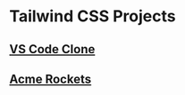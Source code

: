 # Tailwind CSS Projects

## [VS Code Clone](https://tony7vscode.netlify.app/)

## [Acme Rockets](https://tony7acmer.netlify.app/)
